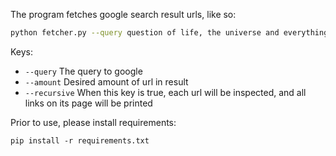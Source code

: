 The program fetches google search result urls, like so:

```bash
python fetcher.py --query question of life, the universe and everything --amount 5 --recursive 1
```

Keys:

- `--query` The query to google
- `--amount` Desired amount of url in result
- `--recursive` When this key is true, each url will be inspected, and all links on its page will be printed

Prior to use, please install requirements:

`pip install -r requirements.txt` 
